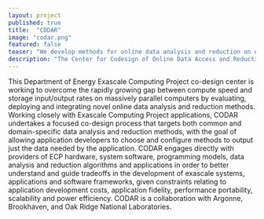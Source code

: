 ```yaml
---
layout: project
published: true
title:  "CODAR"
image: "codar.png"
featured: false
teaser: "We develop methods for online data analysis and reduction on exascale computers"
description: "The Center for Codesign of Online Data Access and Reduction (CODAR) develops new methods and science for delivering the right bits to the right place at the right time on exascale computers."
---
```

This Department of Energy Exascale Computing Project co-design center is working to overcome the rapidly growing gap between compute speed and storage input/output rates on massively parallel computers by evaluating, deploying and integrating novel online data analysis and reduction methods. Working closely with Exascale Computing Project applications, CODAR undertakes a focused co-design process that targets both common and domain-specific data analysis and reduction methods, with the goal of allowing application developers to choose and configure methods to output just the data needed by the application. CODAR engages directly with providers of ECP hardware, system software, programming models, data analysis and reduction algorithms and applications in order to better understand and guide tradeoffs in the development of exascale systems, applications and software frameworks, given constraints relating to application development costs, application fidelity, performance portability, scalability and power efficiency. CODAR is a collaboration with Argonne, Brookhaven, and Oak Ridge National Laboratories.
